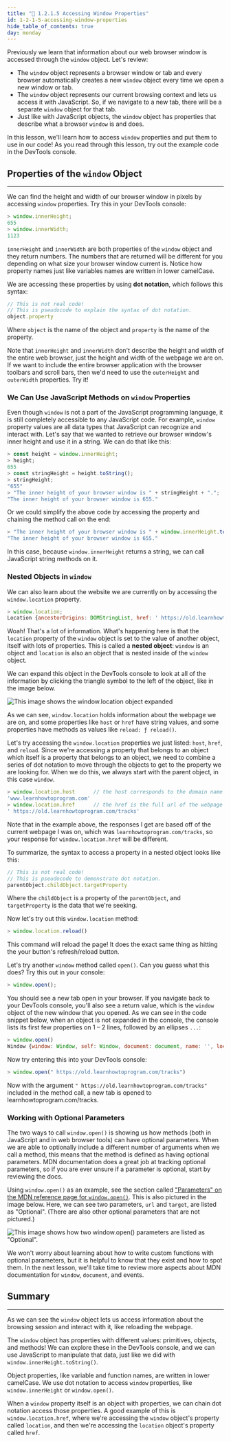 ```yaml
---
title: "📓 1.2.1.5 Accessing Window Properties"
id: 1-2-1-5-accessing-window-properties
hide_table_of_contents: true
day: monday
---
```


Previously we learn that information about our web browser window is accessed through the `window` object. Let's review:

* The `window` object represents a browser window or tab and every browser automatically creates a new `window` object every time we open a new window or tab. 
* The `window` object represents our current browsing context and lets us access it with JavaScript. So, if we navigate to a new tab, there will be a separate `window` object for that tab.
* Just like with JavaScript objects, the `window` object has properties that describe what a browser `window` is and does. 

In this lesson, we'll learn how to access `window` properties and put them to use in our code! As you read through this lesson, try out the example code in the DevTools console.

## Properties of the `window` Object
---

We can find the height and width of our browser window in pixels by accessing `window` properties. Try this in your DevTools console:

```js
> window.innerHeight;
655
> window.innerWidth;
1123
```

`innerHeight` and `innerWidth` are both properties of the `window` object and they return numbers. The numbers that are returned will be different for you depending on what size your browser window current is. Notice how property names just like variables names are written in lower camelCase. 

We are accessing these properties by using **dot notation**, which follows this syntax:

```js
// This is not real code! 
// This is pseudocode to explain the syntax of dot notation.
object.property 
```

Where `object` is the name of the object and `property` is the name of the property.

Note that `innerHeight` and `innerWidth` don't describe the height and width of the entire web browser, just the height and width of the webpage we are on. If we want to include the entire browser application with the browser toolbars and scroll bars, then we'd need to use the `outerHeight` and `outerWidth` properties. Try it!

### We Can Use JavaScript Methods on `window` Properties

Even though `window` is not a part of the JavaScript programming language, it is still completely accessible to any JavaScript code. For example, `window` property values are all data types that JavaScript can recognize and interact with. Let's say that we wanted to retrieve our browser window's inner height and use it in a string. We can do that like this:

```js
> const height = window.innerHeight;
> height;
655
> const stringHeight = height.toString();
> stringHeight;
"655"
> "The inner height of your browser window is " + stringHeight + ".";
"The inner height of your browser window is 655."
```

Or we could simplify the above code by accessing the property and chaining the method call on the end:

```js
> "The inner height of your browser window is " + window.innerHeight.toString() + ".";
"The inner height of your browser window is 655."
```

In this case, because `window.innerHeight` returns a string, we can call JavaScript string methods on it.

### Nested Objects in `window`

We can also learn about the website we are currently on by accessing the `window.location` property. 

```js
> window.location;
Location {ancestorOrigins: DOMStringList, href: ' https://old.learnhowtoprogram.com/introduction-to-…/getting-started-at-epicodus/learn-how-to-program', origin: ' https://old.learnhowtoprogram.com', protocol: 'https:', host: 'www.learnhowtoprogram.com', …}
```

Woah! That's a lot of information. What's happening here is that the `location` property of the `window` object is set to the value of another object, itself with lots of properties. This is called a **nested object**: `window` is an object and `location` is also an object that is nested inside of the `window` object.

We can expand this object in the DevTools console to look at all of the information by clicking the triangle symbol to the left of the object, like in the image below.

![This image shows the window.location object expanded](https://learnhowtoprogram.s3.us-west-2.amazonaws.com/new-section2-js-and-web-browsers/window-location-expanded.png)

As we can see, `window.location` holds information about the webpage we are on, and some properties like `host` or `href` have string values, and some properties have methods as values like `reload: ƒ reload()`.

Let's try accessing the `window.location` properties we just listed: `host`, `href`, and `reload`. Since we're accessing a property that belongs to an object which itself is a property that belongs to an object, we need to combine a series of dot notation to move through the objects to get to the property we are looking for. When we do this, we always start with the parent object, in this case `window`.

```js
> window.location.host      // the host corresponds to the domain name of the site
'www.learnhowtoprogram.com'
> window.location.href      // the href is the full url of the webpage you are on
' https://old.learnhowtoprogram.com/tracks'
```

Note that in the example above, the responses I get are based off of the current webpage I was on, which was `learnhowtoprogram.com/tracks`, so your response for `window.location.href` will be different.

To summarize, the syntax to access a property in a nested object looks like this:

```js
// This is not real code!
// This is pseudocode to demonstrate dot notation.
parentObject.childObject.targetProperty
```

Where the `childObject` is a property of the `parentObject`, and `targetProperty` is the data that we're seeking.

Now let's try out this `window.location` method:

```js
> window.location.reload()
```

This command will reload the page! It does the exact same thing as hitting the your button's refresh/reload button.

Let's try another `window` method called `open()`. Can you guess what this does? Try this out in your console:

```js
> window.open();
```

You should see a new tab open in your browser. If you navigate back to your DevTools console, you'll also see a return value, which is the `window` object of the new window that you opened. As we can see in the code snippet below, when an object is not expanded in the console, the console lists its first few properties on 1 – 2 lines, followed by an ellipses `...`:

```js
> window.open()
Window {window: Window, self: Window, document: document, name: '', location: Location, …}
```

Now try entering this into your DevTools console:

```js
> window.open(" https://old.learnhowtoprogram.com/tracks")
```

Now with the argument `" https://old.learnhowtoprogram.com/tracks"` included in the method call, a new tab is opened to learnhowtoprogram.com/tracks. 

### Working with Optional Parameters

The two ways to call `window.open()` is showing us how methods (both in JavaScript and in web browser tools) can have optional parameters. When we are able to optionally include a different number of arguments when we call a method, this means that the method is defined as having optional parameters. MDN documentation does a great job at tracking optional parameters, so if you are ever unsure if a parameter is optional, start by reviewing the docs.

Using `window.open()` as an example, see the section called ["Parameters" on the MDN reference page for `window.open()`](https://developer.mozilla.org/en-US/docs/Web/API/Window/open#parameters). This is also pictured in the image below. Here, we can see two parameters, `url` and `target`, are listed as "Optional". (There are also other optional parameters that are not pictured.) 

![This image shows how two window.open() parameters are listed as "Optional".](https://learnhowtoprogram.s3.us-west-2.amazonaws.com/new-section2-js-and-web-browsers/optional-parameters-on-mdn-window-open.png)

We won't worry about learning about how to write custom functions with optional parameters, but it is helpful to know that they exist and how to spot them. In the next lesson, we'll take time to review more aspects about MDN documentation for `window`, `document`, and events.

## Summary
---

As we can see the `window` object lets us access information about the browsing session and interact with it, like reloading the webpage. 

The `window` object has properties with different values: primitives, objects, and methods! We can explore these in the DevTools console, and we can use JavaScript to manipulate that data, just like we did with `window.innerHeight.toString()`.

Object properties, like variable and function names, are written in lower camelCase. We use dot notation to access `window` properties, like `window.innerHeight` or `window.open()`. 

When a `window` property itself is an object with properties, we can chain dot notation access those properties. A good example of this is `window.location.href`, where we're accessing the `window` object's property called `location`, and then we're accessing the `location` object's property called `href`.
